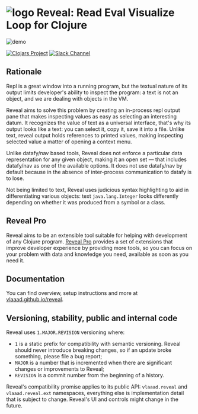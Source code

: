 # ![logo](src/vlaaad/reveal/logo-32.png) Reveal: Read Eval Visualize Loop for Clojure

![demo](https://vlaaad.github.io/assets/reveal/demo.gif)

[![Clojars Project](https://img.shields.io/clojars/v/vlaaad/reveal.svg?logo=clojure&logoColor=white&style=for-the-badge)](https://clojars.org/vlaaad/reveal)
[![Slack Channel](https://img.shields.io/badge/slack-clojurians%20%23reveal-blue.svg?logo=slack&style=for-the-badge)](https://clojurians.slack.com/messages/reveal/)

## Rationale

Repl is a great window into a running program, but the textual nature of its 
output limits developer's ability to inspect the program: a text is not an 
object, and we are dealing with objects in the VM.

Reveal aims to solve this problem by creating an in-process repl output pane 
that makes inspecting values as easy as selecting an interesting datum. It 
recognizes the value of text as a universal interface, that's why its output 
looks like a text: you can select it, copy it, save it into a file. Unlike text,
reveal output holds references to printed values, making inspecting selected 
value a matter of opening a context menu.

Unlike datafy/nav based tools, Reveal does not enforce a particular data 
representation for any given object, making it an open set — that includes 
datafy/nav as one of the available options. It does not use datafy/nav by 
default because in the absence of inter-process communication to datafy is 
to lose.

Not being limited to text, Reveal uses judicious syntax highlighting to aid 
in differentiating various objects: text `java.lang.Integer` looks differently 
depending on whether it was produced from a symbol or a class.

## Reveal Pro

Reveal aims to be an extensible tool suitable for helping with development of 
any Clojure program. [Reveal Pro](https://vlaaad.github.io/reveal-pro) provides 
a set of extensions that improve developer experience by providing more tools, 
so you can focus on your problem with data and knowledge you need, available 
as soon as you need it.

## Documentation

You can find overview, setup instructions and more at 
[vlaaad.github.io/reveal](https://vlaaad.github.io/reveal/).

## Versioning, stability, public and internal code

Reveal uses `1.MAJOR.REVISION` versioning where:
- `1` is a static prefix for compatibility with semantic versioning. Reveal
  should never introduce breaking changes, so if an update broke something, 
  please file a bug report;
- `MAJOR` is a number that is incremented when there are significant changes or 
  improvements to Reveal;
- `REVISION` is a commit number from the beginning of a history.

Reveal's compatibility promise applies to its public API: `vlaaad.reveal` and 
`vlaaad.reveal.ext` namespaces, everything else is implementation detail that 
is subject to change. Reveal's UI and controls might change in the future.
